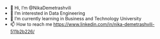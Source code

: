 - 👋 Hi, I’m @NikaDemetrashvili
- 👀 I’m interested in Data Engineering
- 🌱 I’m currently learning in Business and Technology University
- 📫 How to reach me https://www.linkedin.com/in/nika-demetrashvili-511b2b226/

<!---
NikaDemetrashvili/NikaDemetrashvili is a ✨ special ✨ repository because its `README.md` (this file) appears on your GitHub profile.
You can click the Preview link to take a look at your changes.
--->
